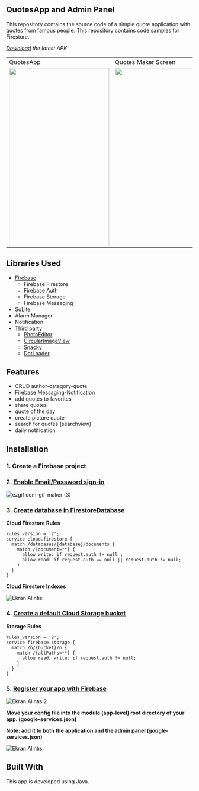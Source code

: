 ## QuotesApp and Admin Panel

This repository contains the source code of a simple quote application with quotes from famous people. This repository contains code samples for Firestore.

*[Download](https://github.com/tugrulkara/QuotesApp-FirebaseFirestore/releases/tag/2.4) the latest APK*

<table>
  <tr>
    <td>QuotesApp</td>
     <td>Quotes Maker Screen</td>
     <td>Admin Panel</td>
  </tr>
  <tr>
    <td><img src="https://user-images.githubusercontent.com/74429693/201745230-32d364b4-c6cb-46e2-b399-870d9b71b9e9.gif" width=270 height=480></td>
    <td><img src="https://user-images.githubusercontent.com/74429693/201746478-3767ed54-2989-486e-a23a-584828b3cf91.gif" width=270 height=480></td>
    <td><img src="https://user-images.githubusercontent.com/74429693/202216263-12aebd56-9c60-4a53-a370-a1a4fb010edb.gif" width=270 height=480></td>
  </tr>
 </table>
 
 ## Libraries Used

* [Firebase](https://firebase.google.com/)
  * Firebase Firestore
  * Firebase Auth
  * Firebase Storage
  * Firebase Messaging
* [SqLite](https://developer.android.com/reference/android/database/sqlite/SQLiteDatabase)
* Alarm Manager
* Notification
* [Third party]()
  * [PhotoEditor](https://github.com/burhanrashid52/PhotoEditor/tree/master/app/src/main)
  * [CircularImageView](https://github.com/lopspower/CircularImageView)
  * [Snacky](https://github.com/matecode/Snacky)
  * [DotLoader](https://github.com/bhargavms/DotLoader)

## Features

* CRUD author-category-quote
* Firebase Messaging-Notification
* add quotes to favorites
* share quotes
* quote of the day
* create picture quote
* search for quotes (searchview)
* daily notification

## Installation

### 1. Create a Firebase project

### 2. [Enable Email/Password sign-in](https://firebase.google.com/docs/auth/android/password-auth?hl=en&authuser=0#before_you_begin)

![ezgif com-gif-maker (3)](https://user-images.githubusercontent.com/74429693/201983838-b9b82169-dc51-475c-97a4-3097396900e1.gif)

### 3. [Create database in FirestoreDatabase](https://firebase.google.com/docs/firestore/quickstart?hl=en&authuser=0#create)

**Cloud Firestore Rules**

```
rules_version = '2';
service cloud.firestore {
  match /databases/{database}/documents {
    match /{document=**} {
      allow write: if request.auth != null ;
      allow read: if request.auth == null || request.auth != null;
    }
  }
}
```

**Cloud Firestore Indexes**

![Ekran Alıntısı](https://user-images.githubusercontent.com/74429693/202220449-78c2af75-e879-4e2c-8399-193837d6f343.PNG)

### 4. [Create a default Cloud Storage bucket](https://firebase.google.com/docs/storage/android/start?hl=en&authuser=0#create-default-bucket)

**Storage Rules**

```
rules_version = '2';
service firebase.storage {
  match /b/{bucket}/o {
    match /{allPaths=**} {
      allow read, write: if request.auth != null;
    }
  }
}
```

### 5. [Register your app with Firebase](https://firebase.google.com/docs/android/setup?authuser=0&hl=en#register-app)

![Ekran Alıntısı2](https://user-images.githubusercontent.com/74429693/202220452-780a87a8-2379-48af-be55-893b744ea8fb.PNG)

**Move your config file into the module (app-level) root directory of your app. (google-services.json)**

**Note: add it to both the application and the admin panel (google-services.json)**

![Ekran Alıntısı](https://user-images.githubusercontent.com/74429693/201753476-43b3744e-467a-4c74-bb0a-dfdeb2244721.PNG)

## Built With
This app is developed using Java.
